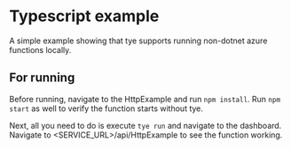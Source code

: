 # Typescript example
A simple example showing that tye supports running non-dotnet azure functions locally. 

## For running

Before running, navigate to the HttpExample and run `npm install`. Run `npm start` as well to verify the function starts without tye.

Next, all you need to do is execute `tye run` and navigate to the dashboard. Navigate to <SERVICE_URL>/api/HttpExample to see the function working.
